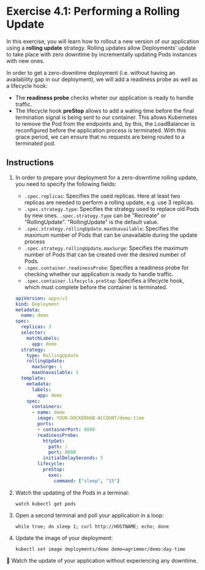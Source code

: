 # Exercise 4.1: Performing a Rolling Update

In this exercise, you will learn how to rollout a new version of our application using
a **rolling update** strategy. Rolling updates allow Deployments' update to take place with zero downtime by incrementally updating Pods instances with new ones.

In order to get a zero-downtime deployment (i.e. without having an availability gap in our deployment), we will add a readiness probe as well as a lifecycle hook:
- The **readiness probe** checks wheter our application is ready to handle traffic.
- The lifecycle hook **preStop** allows to add a wating time before the final termination signal is being sent to our container. This allows Kubernetes to remove the Pod from the endpoints and,
by this, the LoadBalancer is reconfigured before the application process is terminated. With this grace period, we can ensure that no requests are being routed to a terminated pod.

## Instructions

1. In order to prepare your deployment for a zero-downtime rolling update, you need to specify the following fields:
    - `.spec.replicas`: Specifies the used replicas. Here at least two replicas are needed to perform a rolling update, e.g. use 3 replicas.
    - `.spec.strategy.type`: Specifies the strategy used to replace old Pods by new ones. `.spec.strategy.type` can be "Recreate" or "RollingUpdate". "RollingUpdate" is the default value.
    - `.spec.strategy.rollingUpdate.maxUnavailable`: Specifies the maximum number of Pods that can be unavailable during the update process
    - `.spec.strategy.rollingUpdate.maxSurge`: Specifies the maximum number of Pods that can be created over the desired number of Pods.
    - `.spec.container.readinessProbe`: Specifies a readiness probe for checking whether our application is ready to handle traffic.
    - `.spec.container.lifecycle.preStop`: Specifies a lifecycle hook, which must complete before the container is terminated. 

    ```yaml
    apiVersion: apps/v1
    kind: Deployment
    metadata:
      name: demo
    spec:
      replicas: 3
      selector:
        matchLabels:
          app: demo
      strategy:
        type: RollingUpdate
        rollingUpdate:
          maxSurge: 1
          maxUnavailable: 1
      template:
        metadata:
          labels:
            app: demo
        spec:
          containers:
          - name: demo
            image: YOUR-DOCKERHUB-ACCOUNT/demo:time
            ports:
            - containerPort: 8888
            readinessProbe:
              httpGet:
                path: /
                port: 8888
              initialDelaySeconds: 5
            lifecycle:
              preStop:
                exec:
                  command: ["sleep", "15"]
    ```

1. Watch the updating of the Pods in a terminal:

    ```console
    watch kubectl get pods
    ```

1. Open a second terminal and poll your application in a loop:

    ```console
    while true; do sleep 1; curl http://HOSTNAME; echo; done
    ```

1. Update the image of your deployment:

    ```console
    kubectl set image deployments/demo demo=agrimmer/demo:day-time
    ```

:rocket: Watch the update of your application without experiencing any downtime.
